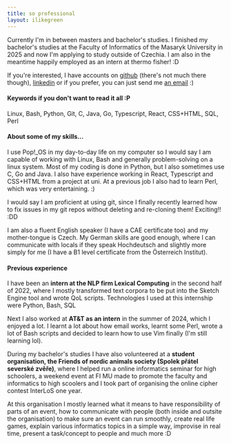 ```yaml
---
title: so professional
layout: ilikegreen
---
```

Currently I'm in between masters and bachelor's studies. I finished my bachelor's studies at the Faculty of Informatics of the Masaryk University in 2025 and now I'm applying to study outside of Czechia. I am also in the meantime happily employed as an intern at thermo fisher! :D
        
If you're interested, I have accounts on [github](https://github.com/danpadcz) (there's not much there though), [linkedin](https://linkedin.com/in/daniel-padrta) or if you prefer, you can just send me [an email](mailto:website@danielpadrta.cz) :)


#### Keywords if you don't want to read it all :P

Linux, Bash, Python, Git, C, Java, Go, Typescript, React, CSS+HTML, SQL, Perl

#### About some of my skills...

I use Pop!_OS in my day-to-day life on my computer so I would say I am capable of working with Linux, Bash and generally problem-solving on a linux system.
Most of my coding is done in Python, but I also sometimes use C, Go and Java. I also have experience working in React, Typescript and CSS+HTML from a project at uni. At a previous job I also had to learn Perl, which was very entertaining. :)

I would say I am proficient at using git, since I finally recently learned how to fix issues in my git repos without deleting and re-cloning them! Exciting!! :DD

I am also a fluent English speaker (I have a CAE certificate too) and my mother-tongue is Czech. My German skills are good enough, where I can communicate with locals if they speak Hochdeutsch and slightly more simply for me (I have a B1 level certificate from the Österreich Institut).

#### Previous experience

I have been an <b>intern at the NLP firm Lexical Computing</b> in the second half of 2022, where I mostly transformed text corpora to be put into the Sketch Engine tool and wrote QoL scripts. Technologies I used at this internship were Python, Bash, SQL

Next I also worked at <b>AT&T as an intern</b> in the summer of 2024, which I enjoyed a lot. I learnt a lot about how email works, learnt some Perl, wrote a lot of Bash scripts and decided to learn how to use Vim finally (I'm still learning lol).

During my bachelor's studies I have also volunteered at a <b>student organisation, the Friends of nordic animals society (Spolek přátel severské zvěře)</b>, where I helped run a online informatics seminar for high schoolers, a weekend event at FI MU made to promote the faculty and informatics to high scoolers and I took part of organising the online cipher contest InterLoS one year.

At this organisation I mostly learned what it means to have responsibility of parts of an event, how to communicate with people (both inside and outsite the organisation) to make sure an event can run smoothly, create real life games, explain various informatics topics in a simple way, improvise in real time, present a task/concept to people and much more :D
